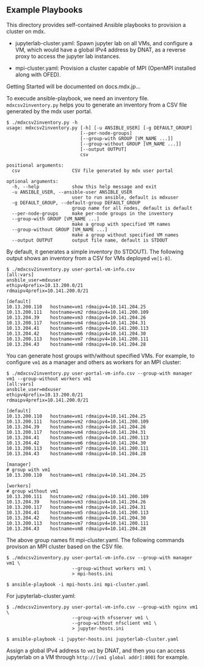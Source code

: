 ## Example Playbooks

This directory provides self-contained Ansible playbooks to provision
a cluster on mdx.

- jupyterlab-cluster.yaml: Spawn jupyter lab on all VMs, and configure
  a VM, which would have a global IPv4 address by DNAT, as a reverse
  proxy to access the jupyter lab instances.

- mpi-cluster.yaml: Provision a cluster capable of MPI (OpenMPI
  installed along with OFED).


Getting Started will be documented on docs.mdx.jp...


To execude ansible-playbook, we need an inventory
file. `mdxcsv2inventory.py` helps you to generate an inventory from a
CSV file generated by the mdx user portal.

```shell-session
$ ./mdxcsv2inventory.py -h
usage: mdxcsv2inventory.py [-h] [-u ANSIBLE_USER] [-g DEFAULT_GROUP]
                           [--per-node-groups]
                           [--group-with GROUP [VM_NAME ...]]
                           [--group-without GROUP [VM_NAME ...]]
                           [--output OUTPUT]
                           csv

positional arguments:
  csv                   CSV file generated by mdx user portal

optional arguments:
  -h, --help            show this help message and exit
  -u ANSIBLE_USER, --ansible-user ANSIBLE_USER
                        user to run ansible, default is mdxuser
  -g DEFAULT_GROUP, --default-group DEFAULT_GROUP
                        group name for all nodes, default is default
  --per-node-groups     make per-node groups in the inventory
  --group-with GROUP [VM_NAME ...]
                        make a group with specified VM names
  --group-without GROUP [VM_NAME ...]
                        make a group without specified VM names
  --output OUTPUT       output file name, default is STDOUT
```

By default, it generates a simple inventory (to STDOUT). The following
output shows an inventory from a CSV for VMs deployed `vm[1-8]`.

```shell-session
$ ./mdxcsv2inventory.py user-portal-vm-info.csv
[all:vars]
ansbile_user=mdxuser
ethipv4prefix=10.13.200.0/21
rdmaipv4prefix=10.141.200.0/21

[default]
10.13.200.110   hostname=vm1 rdmaipv4=10.141.204.25  
10.13.200.111   hostname=vm2 rdmaipv4=10.141.200.109 
10.13.204.39    hostname=vm3 rdmaipv4=10.141.204.26  
10.13.200.117   hostname=vm4 rdmaipv4=10.141.204.31  
10.13.204.41    hostname=vm5 rdmaipv4=10.141.200.113 
10.13.204.42    hostname=vm6 rdmaipv4=10.141.204.30  
10.13.200.113   hostname=vm7 rdmaipv4=10.141.200.111 
10.13.204.43    hostname=vm8 rdmaipv4=10.141.204.28

```

You can generate host groups with/without specified VMs. For example,
to configure `vm1` as a manager and others as workers for an MPI
cluster:

```shell-session
$ ./mdxcsv2inventory.py user-portal-vm-info.csv --group-with manager vm1 --group-without workers vm1
[all:vars]
ansbile_user=mdxuser
ethipv4prefix=10.13.200.0/21
rdmaipv4prefix=10.141.200.0/21

[default]
10.13.200.110   hostname=vm1 rdmaipv4=10.141.204.25  
10.13.200.111   hostname=vm2 rdmaipv4=10.141.200.109 
10.13.204.39    hostname=vm3 rdmaipv4=10.141.204.26  
10.13.200.117   hostname=vm4 rdmaipv4=10.141.204.31  
10.13.204.41    hostname=vm5 rdmaipv4=10.141.200.113 
10.13.204.42    hostname=vm6 rdmaipv4=10.141.204.30  
10.13.200.113   hostname=vm7 rdmaipv4=10.141.200.111 
10.13.204.43    hostname=vm8 rdmaipv4=10.141.204.28  

[manager]
# group with vm1
10.13.200.110   hostname=vm1 rdmaipv4=10.141.204.25  

[workers]
# group without vm1
10.13.200.111   hostname=vm2 rdmaipv4=10.141.200.109 
10.13.204.39    hostname=vm3 rdmaipv4=10.141.204.26  
10.13.200.117   hostname=vm4 rdmaipv4=10.141.204.31  
10.13.204.41    hostname=vm5 rdmaipv4=10.141.200.113 
10.13.204.42    hostname=vm6 rdmaipv4=10.141.204.30  
10.13.200.113   hostname=vm7 rdmaipv4=10.141.200.111 
10.13.204.43    hostname=vm8 rdmaipv4=10.141.204.28  

```

The above group names fit mpi-cluster.yaml. The following commands
provison an MPI cluster based on the CSV file.

```shell-session
$ ./mdxcsv2inventory.py user-portal-vm-info.csv --group-with manager vm1 \
  						--group-without workers vm1 \
						> mpi-hosts.ini

$ ansible-playbook -i mpi-hosts.ini mpi-cluster.yaml
```


For jupyterlab-cluster.yaml:

```shell-session
$ ./mdxcsv2inventory.py user-portal-vm-info.csv --group-with nginx vm1 \
  						--group-with nfsserver vm1 \
						--group-without nfsclient vm1 \
						> jupyter-hosts.ini

$ ansible-playbook -i jupyter-hosts.ini jupyterlab-cluster.yaml
```

Assign a global IPv4 address to `vm1` by DNAT, and then you can access
jupyterlab on a VM through `http://[vm1 global addr]:8001` for
example.
